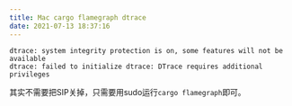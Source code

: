```yaml
---
title: Mac cargo flamegraph dtrace
date: 2021-07-13 18:37:16
---
```


```
dtrace: system integrity protection is on, some features will not be available
dtrace: failed to initialize dtrace: DTrace requires additional privileges
```
其实不需要把SIP关掉，只需要用sudo运行```cargo flamegraph```即可。

